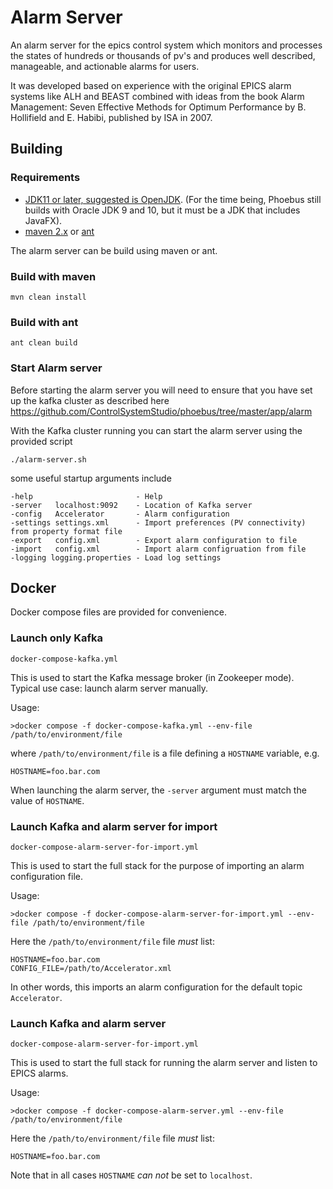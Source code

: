 # Alarm Server

An alarm server for the epics control system which monitors and processes the states of hundreds or thousands of pv's and produces well described, manageable, and actionable alarms for users.

It was developed based on experience with the original EPICS alarm systems like ALH and BEAST combined with ideas from the book Alarm Management: Seven Effective Methods for Optimum Performance by B. Hollifield and E. Habibi, published by ISA in 2007.


## Building ##

### Requirements
 - [JDK11 or later, suggested is OpenJDK](http://jdk.java.net/11).
   (For the time being, Phoebus still builds with Oracle JDK 9 and 10,
    but it must be a JDK that includes JavaFX).
 - [maven 2.x](https://maven.apache.org/) or [ant](http://ant.apache.org/)

The alarm server can be build using maven or ant.

### Build with maven

```
mvn clean install
```

### Build with ant

```
ant clean build
```
### Start Alarm server

Before starting the alarm server you will need to ensure that you have set up the kafka cluster as described here https://github.com/ControlSystemStudio/phoebus/tree/master/app/alarm

With the Kafka cluster running you can start the alarm server using the provided script

```
./alarm-server.sh
```

some useful startup arguments include

```
-help                       - Help
-server   localhost:9092    - Location of Kafka server
-config   Accelerator       - Alarm configuration
-settings settings.xml      - Import preferences (PV connectivity) from property format file
-export   config.xml        - Export alarm configuration to file
-import   config.xml        - Import alarm configruation from file
-logging logging.properties - Load log settings
```

## Docker

Docker compose files are provided for convenience.

### Launch only Kafka

``docker-compose-kafka.yml`` 

This is used to start the Kafka message broker (in Zookeeper mode). Typical use case: launch alarm
server manually.

Usage:

```
>docker compose -f docker-compose-kafka.yml --env-file /path/to/environment/file
```

where ``/path/to/environment/file`` is a file defining a ``HOSTNAME`` variable, e.g.
```
HOSTNAME=foo.bar.com
```
When launching the alarm server, the ``-server`` argument must match the value of ``HOSTNAME``.

### Launch Kafka and alarm server for import

``docker-compose-alarm-server-for-import.yml``

This is used to start the full stack for the purpose of importing an alarm configuration file.

Usage:

```
>docker compose -f docker-compose-alarm-server-for-import.yml --env-file /path/to/environment/file
```

Here the ``/path/to/environment/file`` file *must* list:
```
HOSTNAME=foo.bar.com
CONFIG_FILE=/path/to/Accelerator.xml
```
In other words, this imports an alarm configuration for the default topic ``Accelerator``.

### Launch Kafka and alarm server

``docker-compose-alarm-server-for-import.yml``

This is used to start the full stack for running the alarm server and listen to EPICS alarms.

Usage:

```
>docker compose -f docker-compose-alarm-server.yml --env-file /path/to/environment/file
```

Here the ``/path/to/environment/file`` file *must* list:
```
HOSTNAME=foo.bar.com
```

Note that in all cases ``HOSTNAME`` *can not* be set to ``localhost``.
